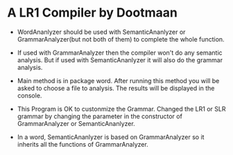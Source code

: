 A LR1 Compiler by Dootmaan
===

- WordAnanlyzer should be used with SemanticAnanlyzer or GrammarAnalyzer(but not both of them) to complete the whole function. 

- If used with GrammarAnalyzer then the compiler won't do any semantic analysis. But if used with  SemanticAnanlyzer it will also do the grammar analysis.

- Main method is in package word. After running this method you will be asked to choose a file to analysis. The results will be displayed in the console.

- This Program is OK to custonmize the Grammar. Changed the LR1 or SLR grammar by changing the parameter in the constructor of GrammarAnalyzer or SemanticAnanlyzer.

- In a word, SemanticAnanlyzer is based on GrammarAnalyzer so it inherits all the functions of GrammarAnalyzer.

